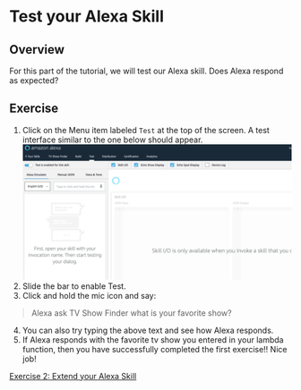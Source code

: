 # Test your Alexa Skill

## Overview
For this part of the tutorial, we will test our Alexa skill. Does Alexa respond as expected?


## Exercise
1. Click on the Menu item labeled `Test` at the top of the screen. A test interface similar to the one below should appear.
![alt text](../img/alexa_test.png "Your Alexa Consoles")
2. Slide the bar to enable Test.
2. Click and hold the mic icon and say:
> Alexa ask TV Show Finder what is your favorite show?
4. You can also try typing the above text and see how Alexa responds.
3. If Alexa responds with the favorite tv show you entered in your lambda function, then you have successfully
completed the first exercise!! Nice job!



[Exercise 2: Extend your Alexa Skill](ex2.md)
